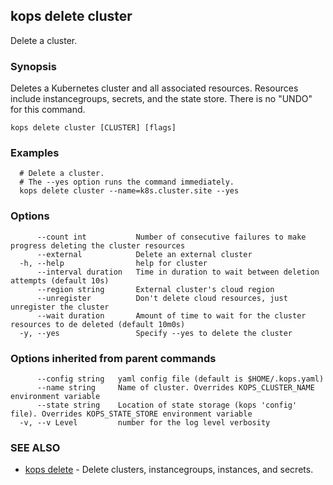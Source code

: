 
<!--- This file is automatically generated by make gen-cli-docs; changes should be made in the go CLI command code (under cmd/kops) -->

## kops delete cluster

Delete a cluster.

### Synopsis

Deletes a Kubernetes cluster and all associated resources.  Resources include instancegroups, secrets, and the state store.  There is no "UNDO" for this command.

```
kops delete cluster [CLUSTER] [flags]
```

### Examples

```
  # Delete a cluster.
  # The --yes option runs the command immediately.
  kops delete cluster --name=k8s.cluster.site --yes
```

### Options

```
      --count int           Number of consecutive failures to make progress deleting the cluster resources
      --external            Delete an external cluster
  -h, --help                help for cluster
      --interval duration   Time in duration to wait between deletion attempts (default 10s)
      --region string       External cluster's cloud region
      --unregister          Don't delete cloud resources, just unregister the cluster
      --wait duration       Amount of time to wait for the cluster resources to de deleted (default 10m0s)
  -y, --yes                 Specify --yes to delete the cluster
```

### Options inherited from parent commands

```
      --config string   yaml config file (default is $HOME/.kops.yaml)
      --name string     Name of cluster. Overrides KOPS_CLUSTER_NAME environment variable
      --state string    Location of state storage (kops 'config' file). Overrides KOPS_STATE_STORE environment variable
  -v, --v Level         number for the log level verbosity
```

### SEE ALSO

* [kops delete](kops_delete.md)	 - Delete clusters, instancegroups, instances, and secrets.

